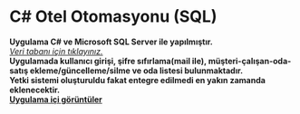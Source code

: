 # C# Otel Otomasyonu (SQL)

**Uygulama C# ve Microsoft SQL Server ile yapılmıştır.** <br>
<a href="https://github.com/furkankapukayaa/Otel-Otomasyonu/blob/main/dbFurkanOtel.sql">*Veri tabanı için tıklayınız.*</a> <br>
**Uygulamada kullanıcı girişi, şifre sıfırlama(mail ile), müşteri-çalışan-oda-satış ekleme/güncelleme/silme ve oda listesi bulunmaktadır.** <br>
**Yetki sistemi oluşturuldu fakat entegre edilmedi en yakın zamanda eklenecektir.** <br>
<a href="https://github.com/furkankapukayaa/Otel-Otomasyonu/blob/main/ss.pdf">**Uygulama içi görüntüler**</a>

